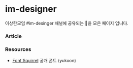 im-designer
===========
이상한모임 #im-desinger 채널에 공유되는 💊을 모은 페이지 입니다.

### Article
### Resources
- [Font Squirrel](http://www.fontsquirrel.com) 공개 폰트 (yukoon)

